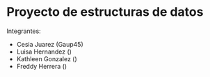 # Proyecto de estructuras de datos

Integrantes:
- Cesia Juarez (Gaup45)
- Luisa Hernandez ()
- Kathleen Gonzalez ()
- Freddy Herrera ()
